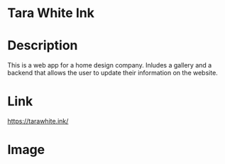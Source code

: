 # Tara White Ink

# Description

This is a web app for a home design company. Inludes a gallery and a backend that allows the user to update their information on the website.

# Link

https://tarawhite.ink/

# Image
